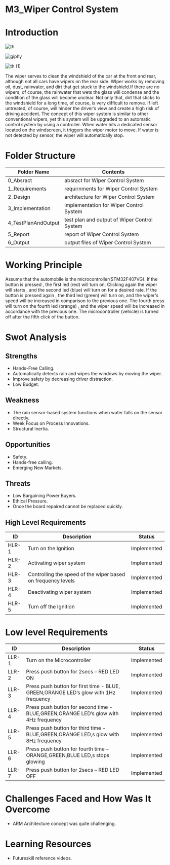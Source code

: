 
# M3_Wiper Control System #
# Introduction #
![th](https://user-images.githubusercontent.com/101357248/168490192-bed1f9bb-091c-4c3a-8329-f8dcdac804d1.jpg)
     
     
   ![giphy](https://user-images.githubusercontent.com/101357248/168491811-efb20ec4-4826-4289-9ad2-5f433e5fd0d4.gif)


   ![th (1)](https://user-images.githubusercontent.com/101357248/168490220-210d193d-0f8f-4526-bee9-da410ac1a6a8.jpg)




The wiper serves to clean the windshield of the car at the front and rear, although not all cars have wipers on the rear side. WIper works by removing oil, dust, rainwater, and dirt that get stuck to the windshield.If there are no wipers, of course, the rainwater that wets the glass will condense and the condition of the glass will become unclear. Not only that, dirt that sticks to the windshield for a long time, of course, is very difficult to remove. If left untreated, of course, will hinder the driver’s view and create a high risk of driving accident.  The concept of this wiper system is similar to other conventional wipers, yet this system will be upgraded to an automatic control system by using a controller. When water hits a dedicated sensor located on the windscreen, it triggers the wiper motor to move. If water is not detected by sensor, the wiper will automatically stop.

# Folder Structure #

Folder Name        |              Contents
-------------------|-----------------------------------------------
0_Absract	         | absract for Wiper Control System
1_Requirements	    | requirnments for Wiper Control System
2_Design	          | architecture for Wiper Control System
3_Implementation	  | implementation for Wiper Control System
4_TestPlanAndOutput|	test plan and output of Wiper Control System
5_Report	          | report of Wiper Control System
6_Output	          | output files of Wiper Control System
# Working Principle #
Assume that the automobile is the microcontroller(STM32F407VG). If the button is pressed , the first led (red) will turn on, Clicking again the wiper will starts , and the second led (blue) will turn on for a desired rate. If the button is pressed again , the third led (green) will turn on, and the wiper's speed will be increased in comparison to the previous one. The fourth press will turn on the fourth led (orange) , and the wiper speed will be increased in accordance with the previous one. The microcontroller (vehicle) is turned off after the fifth click of the button.
# Swot Analysis #
## Strengths ##
* Hands-Free Calling.
* Automatically detects rain and wipes the windows by moving the wiper.
* Improve safety by decreasing driver distraction.
* Low Budget.
## Weakness ##
* The rain sensor-based system functions when water falls on the sensor directly.
* Week Focus on Process Innovations.
* Structural Inertia.
## Opportunities ##
* Safety.
* Hands-free calling.
* Emerging New Markets.
## Threats ##
* Low Bargaining Power Buyers.
* Ethical Pressure.
* Once the board repaired cannot be replaced quickly.
## High Level Requirements ##
ID	 |  Description	                                                |     Status
-----|--------------------------------------------------------------|-------------------------
HLR-1|	Turn on the Ignition	                                      |   Implemented
HLR-2|	Activating wiper system	                                    |   Implemented
HLR-3|	Controlling the speed of the wiper based on frequency levels|	  Implemented
HLR-4|	Deactivating wiper system	                                  |   Implemented
HLR-5|	Turn off the Ignition	                                      |   Implemented

# Low level Requirements # 

ID	   |  Description	                                                                       |  Status
------|------------------------------------------------------------------------------------|--------------------------------------------------------
LLR-1 |	Turn on the Microcontroller	                                                       | Implemented
LLR-2 |	Press push button for 2secs – RED LED ON	                                         | Implemented
LLR-3 |	Press push button for first time - BLUE, GREEN,ORANGE LED’s glow with 1Hz frequency|	Implemented
LLR-4 |	Press push button for second time - BLUE,GREEN,ORANGE LED’s glow with 4Hz frequency|	Implemented
LLR-5 |	Press push button for third time - BLUE,GREEN,ORANGE LED,s glow with 8Hz frequency |	Implemented
LLR-6 |	Press push button for fourth time – ORANGE,GREEN,BLUE LED,s stops glowing	         | Implemented
LLR-7 |	Press push button for 2secs – RED LED OFF	                                         | Implemented
# Challenges Faced and How Was It Overcome #
* ARM Architecture concept was quite challenging.
# Learning Resources #
* Futureskill reference videos.


